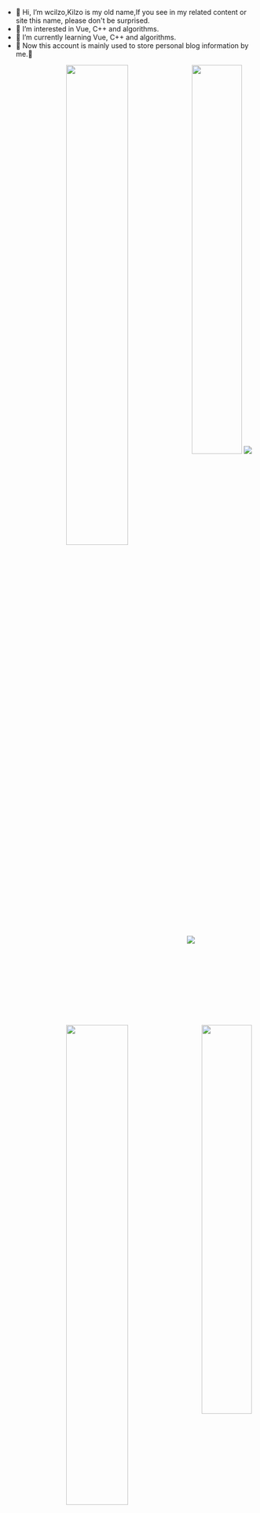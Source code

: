 - 👋 Hi, I’m wcilzo,Kilzo is my old name,If you see in my related content or site this name, please don't be surprised.
- 👀 I’m interested in Vue, C++ and algorithms.
- 🌱 I’m currently learning Vue, C++ and algorithms.
- 🎈 Now this account is mainly used to store personal blog information by me.🎈

<p align = 'right'>
  <img align = "left" src = "https://github-readme-stats.vercel.app/api?username=wcilzo&count_private=true&show_icons=true&theme=tokyonight&line_height=27" width = "50%">
  <img align = "left" src = "https://github-readme-streak-stats.herokuapp.com/?user=wcilzo&theme=tokyonight" width = "50%">
  <img align = "jusify" src = "https://github-readme-stats.vercel.app/api/top-langs/?username=wcilzo&theme=tokyonight&layout=compact" width = "45%">
  <a href="https://github.com/wcilzo/wcilzo_vueBlog">
  <img align="right" src="https://github-readme-stats.vercel.app/api/pin/?username=wcilzo&repo=wcilzo_vueBlog&theme=tokyonight" width = "45%"/>
  </a>
  <img align = "justify" src = "https://github-profile-trophy.vercel.app/?username=wcilzo&column=10&no-bg=true" >
</p>
<p align = "center">
 <img src="https://activity-graph.herokuapp.com/graph?username=wcilzo&theme=react-dark">
</p>
